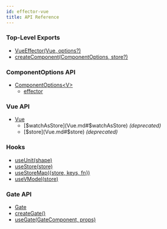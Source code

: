 ```yaml
---
id: effector-vue
title: API Reference
---
```


### Top-Level Exports

- [VueEffector(Vue, options?)](VueEffector.md)
- [createComponent(ComponentOptions, store?)](createComponent.md)

### ComponentOptions API

- [ComponentOptions\<V\>](ComponentOptions.md)
  - [effector](ComponentOptions.md#effector)

### Vue API

- [Vue](Vue.md)
  - [$watchAsStore](Vue.md#$watchAsStore) _(deprecated)_
  - [$store](Vue.md#$store) _(deprecated)_

### Hooks

- [useUnit(shape)](./useUnit.md)
- [useStore(store)](./useStore.md)
- [useStoreMap({store, keys, fn})](./useStoreMap.md)
- [useVModel(store)](./useVModel.md)

### Gate API

- [Gate](Gate.md)
- [createGate()](./createGate.md)
- [useGate(GateComponent, props)](./useGate.md)
